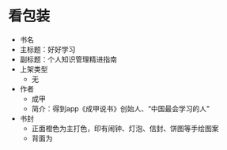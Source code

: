 # 看包装
+ 书名
 +  主标题：好好学习
 +  副标题：个人知识管理精进指南
+ 上架类型
   + 无
+ 作者
   +  成甲
   + 简介：得到app《成甲说书》创始人、“中国最会学习的人”
+ 书封
     + 正面橙色为主打色，印有闹钟、灯泡、信封、饼图等手绘图案
     +  背面为

